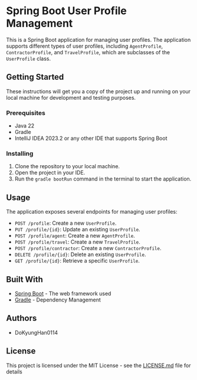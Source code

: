 # Spring Boot User Profile Management

This is a Spring Boot application for managing user profiles. The application supports different types of user profiles, including `AgentProfile`, `ContractorProfile`, and `TravelProfile`, which are subclasses of the `UserProfile` class.

## Getting Started

These instructions will get you a copy of the project up and running on your local machine for development and testing purposes.

### Prerequisites

- Java 22
- Gradle
- IntelliJ IDEA 2023.2 or any other IDE that supports Spring Boot

### Installing

1. Clone the repository to your local machine.
2. Open the project in your IDE.
3. Run the `gradle bootRun` command in the terminal to start the application.

## Usage

The application exposes several endpoints for managing user profiles:

- `POST /profile`: Create a new `UserProfile`.
- `PUT /profile/{id}`: Update an existing `UserProfile`.
- `POST /profile/agent`: Create a new `AgentProfile`.
- `POST /profile/travel`: Create a new `TravelProfile`.
- `POST /profile/contractor`: Create a new `ContractorProfile`.
- `DELETE /profile/{id}`: Delete an existing `UserProfile`.
- `GET /profile/{id}`: Retrieve a specific `UserProfile`.

## Built With

- [Spring Boot](https://spring.io/projects/spring-boot) - The web framework used
- [Gradle](https://gradle.org/) - Dependency Management

## Authors

- DoKyungHan0114

## License

This project is licensed under the MIT License - see the [LICENSE.md](LICENSE.md) file for details
